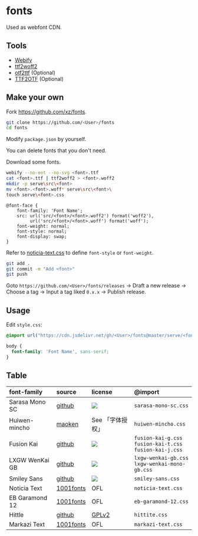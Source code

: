 # fonts

Used as webfont CDN.

## Tools

- [Webify](https://github.com/ananthakumaran/webify)
- [ttf2woff2](https://github.com/nfroidure/ttf2woff2)
- [otf2ttf](https://github.com/awesometoolbox/otf2ttf) (Optional)
- [TTF2OTF](https://github.com/ftCLI/TTF2OTF) (Optional)

## Make your own

Fork https://github.com/xz/fonts.

```sh
git clone https://github.com/<User>/fonts
cd fonts
```

Modify `package.json` by yourself.

You can delete fonts that you don't need.

Download some fonts.

```sh
webify --no-eot --no-svg <font>.ttf
cat <font>.ttf | ttf2woff2 > <font>.woff2
mkdir -p serve\src\<font>
mv <font>.<font>.woff* serve\src\<font>\
touch serve\<font>.css
```

```
@font-face {
    font-family: 'Font Name';
    src: url('src/<font>/<font>.woff2') format('woff2'),
         url('src/<font>/<font>.woff') format('woff');
    font-weight: normal;
    font-style: normal;
    font-display: swap;
}
```

Refer to [noticia-text.css](serve/noticia-text.css) to define `font-style` or `font-weight`.

```sh
git add .
git commit -m "Add <font>"
git push
```

Goto `https://github.com/<User>/fonts/releases` → Draft a new release → Choose a tag → Input a tag liked `0.x.x` → Publish release.

## Usage

Edit `style.css`:

```css
@import url("https://cdn.jsdelivr.net/gh/<User>/fonts@master/serve/<font>.css");

body {
  font-family: 'Font Name', sans-serif;
}
```

## Table

font-family | source | license | @import
:-|:-|:-|:-
Sarasa Mono SC | [github](https://github.com/be5invis/Sarasa-Gothic) | [![](https://img.shields.io/github/license/be5invis/Sarasa-Gothic)](https://github.com/be5invis/Sarasa-Gothic/blob/main/LICENSE) | `sarasa-mono-sc.css`
Huiwen-mincho | [maoken](https://www.maoken.com/freefonts/9288.html) | See 「字体授权」 | `huiwen-mincho.css`
Fusion Kai | [github](https://github.com/lxgw/FusionKai) | [![](https://img.shields.io/github/license/lxgw/FusionKai)](https://github.com/lxgw/FusionKai/blob/main/LICENSE) | `fusion-kai-g.css`<br >`fusion-kai-t.css`<br >`fusion-kai-j.css`
LXGW WenKai GB | [github](https://github.com/lxgw/LxgwWenkaiGB) | [![](https://img.shields.io/github/license/lxgw/LxgwWenkaiGB)](https://github.com/lxgw/LxgwWenkaiGB/blob/main/LICENSE.txt) | `lxgw-wenkai-gb.css`<br >`lxgw-wenkai-mono-gb.css`
Smiley Sans | [github](https://github.com/atelier-anchor/smiley-sans) | [![](https://img.shields.io/github/license/atelier-anchor/smiley-sans)](https://github.com/atelier-anchor/smiley-sans/blob/main/LICENSE) | `smiley-sans.css`
Noticia Text | [1001fonts](https://www.1001fonts.com/noticia-text-font.html) | OFL | `noticia-text.css`
EB Garamond 12 | [1001fonts](https://www.1001fonts.com/eb-garamond-font.html) | OFL | `eb-garamond-12.css`
Hittle | [github](https://github.com/cesine/hittite-font) | [GPLv2](https://github.com/cesine/hittite-font/blob/master/hittitefontguide.english0.0.2.pdf) | `hittite.css`
Markazi Text | [1001fonts](https://www.1001fonts.com/markazi-text-font.html) | OFL | `markazi-text.css`